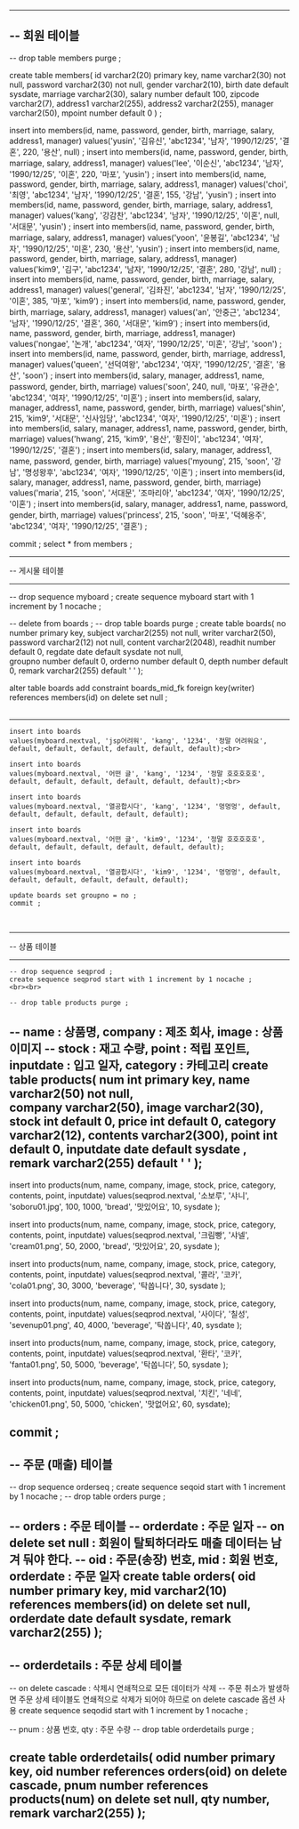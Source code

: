 -------------------------------------------------------------------------------------
-- 회원 테이블
-------------------------------------------------------------------------------------
-- drop table members purge ;

create table members(
	id varchar2(20) primary key,
	name varchar2(30) not null,
	password varchar2(30) not null,
	gender varchar2(10),
	birth date default sysdate,
	marriage varchar2(30),
	salary number default 100,
	zipcode varchar2(7),
	address1 varchar2(255),
	address2 varchar2(255),
	manager varchar2(50), 
	mpoint number default 0
) ;

insert into members(id, name, password, gender, birth, marriage, salary, address1, manager)
values('yusin', '김유신', 'abc1234', '남자', '1990/12/25', '결혼', 220, '용산', null) ;
insert into members(id, name, password, gender, birth, marriage, salary, address1, manager)
values('lee', '이순신', 'abc1234', '남자', '1990/12/25', '이혼', 220, '마포', 'yusin') ;
insert into members(id, name, password, gender, birth, marriage, salary, address1, manager)
values('choi', '최영', 'abc1234', '남자', '1990/12/25', '결혼', 155, '강남', 'yusin') ;
insert into members(id, name, password, gender, birth, marriage, salary, address1, manager)
values('kang', '강감찬', 'abc1234', '남자', '1990/12/25', '이혼', null, '서대문', 'yusin') ;
insert into members(id, name, password, gender, birth, marriage, salary, address1, manager)
values('yoon', '윤봉길', 'abc1234', '남자', '1990/12/25', '미혼', 230, '용산', 'yusin') ;
insert into members(id, name, password, gender, birth, marriage, salary, address1, manager)
values('kim9', '김구', 'abc1234', '남자', '1990/12/25', '결혼', 280, '강남', null) ;
insert into members(id, name, password, gender, birth, marriage, salary, address1, manager)
values('general', '김좌진', 'abc1234', '남자', '1990/12/25', '이혼', 385, '마포', 'kim9') ;
insert into members(id, name, password, gender, birth, marriage, salary, address1, manager)
values('an', '안중근', 'abc1234', '남자', '1990/12/25', '결혼', 360, '서대문', 'kim9') ;
insert into members(id, name, password, gender, birth, marriage, address1, manager)
values('nongae', '논개', 'abc1234', '여자', '1990/12/25', '미혼', '강남', 'soon') ;
insert into members(id, name, password, gender, birth, marriage, address1, manager)
values('queen', '선덕여왕', 'abc1234', '여자', '1990/12/25', '결혼', '용산', 'soon') ;
insert into members(id, salary, manager, address1, name, password, gender, birth, marriage)
values('soon', 240, null, '마포', '유관순', 'abc1234', '여자', '1990/12/25', '미혼') ;
insert into members(id, salary, manager, address1, name, password, gender, birth, marriage)
values('shin', 215, 'kim9', '서대문', '신사임당', 'abc1234', '여자', '1990/12/25', '미혼') ; 
insert into members(id, salary, manager, address1, name, password, gender, birth, marriage)
values('hwang', 215, 'kim9', '용산', '황진이', 'abc1234', '여자', '1990/12/25', '결혼') ; 
insert into members(id, salary, manager, address1, name, password, gender, birth, marriage)
values('myoung', 215, 'soon', '강남', '명성왕후', 'abc1234', '여자', '1990/12/25', '이혼') ; 
insert into members(id, salary, manager, address1, name, password, gender, birth, marriage)
values('maria', 215, 'soon', '서대문', '조마리아', 'abc1234', '여자', '1990/12/25', '이혼') ; 
insert into members(id, salary, manager, address1, name, password, gender, birth, marriage)
values('princess', 215, 'soon', '마포', '덕혜옹주', 'abc1234', '여자', '1990/12/25', '결혼') ;

commit ; 
select * from members ;

---

-- 게시물 테이블<br>

---

-- drop sequence myboard ;
create sequence myboard start with 1 increment by 1 nocache ;

-- delete from boards ;
-- drop table boards purge ;
create table boards(
	no number primary key,
	subject varchar2(255) not null,
	writer varchar2(50),
	password varchar2(12) not null,
	content varchar2(2048),
	readhit number default 0,
	regdate date default sysdate not null,    
	groupno number default 0,
	orderno number default 0,
	depth number default 0,
    remark varchar2(255) default ' '
);

alter table boards
add constraint boards_mid_fk
foreign key(writer) references members(id) on delete set null  ;<br><br>

---
~~~
insert into boards 
values(myboard.nextval, 'jsp어려워', 'kang', '1234', '정말 어려워요', default, default, default, default, default, default);<br>

insert into boards 
values(myboard.nextval, '어떤 글', 'kang', '1234', '정말 호호호호호', default, default, default, default, default, default);<br>

insert into boards 
values(myboard.nextval, '열공합시다', 'kang', '1234', '멍멍멍', default, default, default, default, default, default);

insert into boards 
values(myboard.nextval, '어떤 글', 'kim9', '1234', '정말 호호호호호', default, default, default, default, default, default);

insert into boards 
values(myboard.nextval, '열공합시다', 'kim9', '1234', '멍멍멍', default, default, default, default, default, default);

update boards set groupno = no ;
commit ;
~~~

<br>

---

-- 상품 테이블<br>

---

~~~
-- drop sequence seqprod ;
create sequence seqprod start with 1 increment by 1 nocache ;
<br><br>

-- drop table products purge ;
~~~

-- name : 상품명, company : 제조 회사, image : 상품 이미지 
-- stock : 재고 수량, point : 적립 포인트, inputdate : 입고 일자, category : 카테고리
create table products(
	num 		int primary key,
	name 		varchar2(50) not null,	
	company 	varchar2(50),
	image   		varchar2(30),
	stock		int default 0,
	price   		int default 0,
	category   		varchar2(12),
	contents 	varchar2(300),
	point   		int default 0,
	inputdate date default sysdate ,
    remark varchar2(255) default ' '
);
-------------------------------------------------------------------------------------
insert into products(num, name, company, image, stock, price, category, contents, point, inputdate)
values(seqprod.nextval, '소보루', '샤니', 'soboru01.jpg', 100, 1000, 'bread', '맛있어요', 10, sysdate );		

insert into products(num, name, company, image, stock, price, category, contents, point, inputdate)
values(seqprod.nextval, '크림빵', '샤넬', 'cream01.png', 50, 2000, 'bread', '맛있어요', 20, sysdate );		

insert into products(num, name, company, image, stock, price, category, contents, point, inputdate)
values(seqprod.nextval, '콜라', '코카', 'cola01.png', 30, 3000, 'beverage', '탁쏩니다', 30, sysdate );

insert into products(num, name, company, image, stock, price, category, contents, point, inputdate)
values(seqprod.nextval, '사이다', '칠성', 'sevenup01.png', 40, 4000, 'beverage', '탁쏩니다', 40, sysdate );

insert into products(num, name, company, image, stock, price, category, contents, point, inputdate)
values(seqprod.nextval, '환타', '코카', 'fanta01.png', 50, 5000, 'beverage', '탁쏩니다', 50, sysdate );

insert into products(num, name, company, image, stock, price, category, contents, point, inputdate)
values(seqprod.nextval, '치킨', '네네', 'chicken01.png', 50, 5000, 'chicken', '맛없어요', 60, sysdate);	

commit ; 
-------------------------------------------------------------------------------------
-- 주문 (매출) 테이블
-------------------------------------------------------------------------------------
-- drop sequence orderseq ;
create sequence seqoid start with 1 increment by 1 nocache ;
-- drop table orders purge ;

-- orders : 주문 테이블
-- orderdate : 주문 일자
-- on delete set null : 회원이 탈퇴하더라도 매출 데이터는 남겨 둬야 한다.
-- oid : 주문(송장) 번호, mid : 회원 번호, orderdate : 주문 일자
create table orders(
  oid number primary key,
  mid varchar2(10) references members(id) on delete set null,
  orderdate date default sysdate,
  remark varchar2(255)
);
-------------------------------------------------------------------------------------
-- orderdetails : 주문 상세 테이블
-------------------------------------------------------------------------------------
-- on delete cascade : 삭제시 연쇄적으로 모든 데이터가 삭제
-- 주문 취소가 발생하면 주문 상세 테이블도 연쇄적으로 삭제가 되어야 하므로 on delete cascade 옵션 사용
create sequence seqodid start with 1 increment by 1 nocache ;

-- pnum : 상품 번호, qty : 주문 수량
-- drop table orderdetails purge ;

create table orderdetails(
  odid number primary key,
  oid number references orders(oid) on delete cascade,
  pnum number references products(num) on delete set null,
  qty number,
  remark varchar2(255)
);
-------------------------------------------------------------------------------------